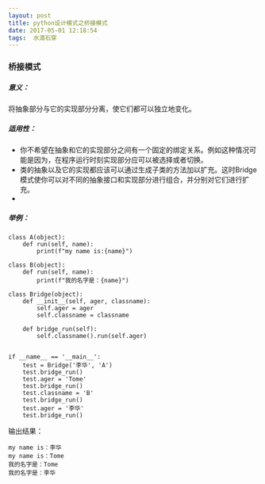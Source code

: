 ```yaml
---
layout: post
title: python设计模式之桥接模式
date: 2017-05-01 12:18:54
tags:  水滴石穿
---
```

### 桥接模式

##### 意义：
将抽象部分与它的实现部分分离，使它们都可以独立地变化。

##### 适用性：
- 你不希望在抽象和它的实现部分之间有一个固定的绑定关系。例如这种情况可能是因为，在程序运行时刻实现部分应可以被选择或者切换。
- 类的抽象以及它的实现都应该可以通过生成子类的方法加以扩充。这时Bridge 模式使你可以对不同的抽象接口和实现部分进行组合，并分别对它们进行扩充。
- 
##### 举例：
```
class A(object):
    def run(self, name):
        print(f"my name is:{name}")

class B(object):
    def run(self, name):
        print(f"我的名字是：{name}")

class Bridge(object):
    def __init__(self, ager, classname):
        self.ager = ager
        self.classname = classname

    def bridge_run(self):
        self.classname().run(self.ager)


if __name__ == '__main__':
    test = Bridge('李华', 'A')
    test.bridge_run()
    test.ager = 'Tome'
    test.bridge_run()
    test.classname = 'B'
    test.bridge_run()
    test.ager = '李华'
    test.bridge_run()
```
输出结果：
```
my name is：李华
my name is：Tome
我的名字是：Tome
我的名字是：李华
```